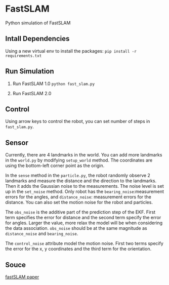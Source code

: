 # FastSLAM
Python simulation of FastSLAM

## Intall Dependencies
Using a new virtual env to install the packages:
`pip install -r requirements.txt`

## Run Simulation
1. Run FastSLAM 1.0
`python fast_slam.py`

2. Run FastSLAM 2.0

## Control
Using arrow keys to control the robot, you can set number of steps in `fast_slam.py`.

## Sensor
Currently, there are 4 landmarks in the world. You can add more landmarks in the `world.py` by modifying `setup_world` method. The coordinates are using the bottom-left corner point as the origin.

In the `sense` method in the `particle.py`, the robot randomly observe 2 landmarks and measure the distance and the direction to the landmarks. Then it adds the Gaussian noise to the measurements. The noise level is set up in the `set_noise` method. Only robot has the `bearing_noise`:measurement errors for the angles, and `distance_noise`: measurement errors for the distance. You can also set the motion noise for the robot and particles.

The `obs_noise` is the additive part of the prediction step of the EKF. First term specifies the error for distance and the second term specify the error for angles. Larger the value, more relax the model will be when considering the data association. `obs_noise` should be at the same magnitude as `distance_noise` and `bearing_noise`.

The `control_noise` attribute model the motion noise. First two terms specify the error for the x, y coordinates and the third term for the orientation.

## Souce
[fastSLAM paper](https://www.ri.cmu.edu/pub_files/pub4/montemerlo_michael_2003_1/montemerlo_michael_2003_1.pdf)
